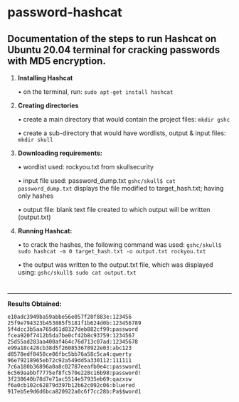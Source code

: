 # password-hashcat
Documentation of the steps to run Hashcat on Ubuntu 20.04 terminal for cracking passwords with MD5 encryption.
----------------------------------------------------------------------------------------

1. **Installing Hashcat**
    
    • on the terminal, run: ` sudo apt-get install hashcat ` 
    
2. **Creating directories**
    
    • create a main directory that would contain the project files: ` mkdir gshc `
    
    • create a sub-directory that would have wordlists, output & input files: ` mkdir skull ` 
    
3. **Downloading requirements:**
    
    • wordlist used: rockyou.txt from skullsecurity
    
    • input file used: password_dump.txt
                       ` gshc/skull$ cat password_dump.txt `  displays the file
                       modified to target_hash.txt; having only hashes
                       
    • output file: blank text file created to which output will be written (output.txt)
    
4. **Running Hashcat:**
    
    • to crack the hashes, the following command was used:
        ` gshc/skull$ sudo hashcat -m 0 target_hash.txt -o output.txt rockyou.txt ` 
        
    • the output was written to the output.txt file, which was displayed using:
        ` gshc/skull$ sudo cat output.txt `

# 
-------------------------------------------------------------------------------------

**Results Obtained:**

    e10adc3949ba59abbe56e057f20f883e:123456
    25f9e794323b453885f5181f1b624d0b:123456789
    5f4dcc3b5aa765d61d8327deb882cf99:password
    fcea920f7412b5da7be0cf42b8c93759:1234567
    25d55ad283aa400af464c76d713c07ad:12345678
    e99a18c428cb38d5f260853678922e03:abc123
    d8578edf8458ce06fbc5bb76a58c5ca4:qwerty
    96e79218965eb72c92a549dd5a330112:111111
    7c6a180b36896a0a8c02787eeafb0e4c:password1
    6c569aabbf7775ef8fc570e228c16b98:password!
    3f230640b78d7e71ac5514e57935eb69:qazxsw
    f6a0cb102c62879d397b12b62c092c06:bluered
    917eb5e9d6d6bca820922a0c6f7cc28b:Pa$$word1
